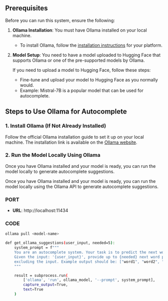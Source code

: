 ## Prerequisites

Before you can run this system, ensure the following:

1. **Ollama Installation**: You must have Ollama installed on your local machine.
   - To install Ollama, follow the [installation instructions](https://ollama.com/download) for your platform.

2. **Model Setup**: You need to have a model uploaded to Hugging Face that supports Ollama or one of the pre-supported models by Ollama.

   If you need to upload a model to Hugging Face, follow these steps:
   - Fine-tune and upload your model to Hugging Face as you normally would.
   - Example: Mistral-7B is a popular model that can be used for autocomplete.

## Steps to Use Ollama for Autocomplete

### 1. Install Ollama (If Not Already Installed)

Follow the official Ollama installation guide to set it up on your local machine. The installation link is available on the [Ollama website](https://ollama.com/download).

### 2. Run the Model Locally Using Ollama

Once you have Ollama installed and your model is ready, you can run the model locally to generate autocomplete suggestions.

Once you have Ollama installed and your model is ready, you can run the model locally using the Ollama API to generate autocomplete suggestions.

### **PORT**
- **URL**: http://localhost:11434

### **CODE**
```bash
ollama pull <model-name>
```
```bash
def get_ollama_suggestions(user_input, needed=5):
    system_prompt = f"""
    You are an autocomplete system. Your task is to predict the next word(s) based on the user's input. 
    Given the input: '{user_input}', provide up to {needed} next word predictions in JSON format, 
    excluding the input. Example output should be: ["word1", "word2", "word3", ..., "wordN"]
    """
```

```bash
    result = subprocess.run(
        ['ollama', 'run', ollama_model, '--prompt', system_prompt],
        capture_output=True,
        text=True
    )
```
